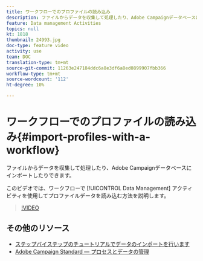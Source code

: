 ```yaml
---
title: ワークフローでのプロファイルの読み込み
description: ファイルからデータを収集して処理したり、Adobe Campaignデータベースにインポートしたりできます。 このビデオでは、ワークフローを使用してプロファイルデータを読み込む方法を説明します。
feature: Data management Activities
topics: null
kt: 1818
thumbnail: 24993.jpg
doc-type: feature video
activity: use
team: DOC
translation-type: tm+mt
source-git-commit: 11263e247184ddc6a8e3df6a8ed0899907fbb366
workflow-type: tm+mt
source-wordcount: '112'
ht-degree: 10%

---
```



# ワークフローでのプロファイルの読み込み{#import-profiles-with-a-workflow}

ファイルからデータを収集して処理したり、Adobe Campaignデータベースにインポートしたりできます。

このビデオでは、ワークフローで [!UICONTROL Data Management] アクティビティを使用してプロファイルデータを読み込む方法を説明します。

>[!VIDEO](https://video.tv.adobe.com/v/24993?quality=12)

## その他のリソース

* [ステップバイステップのチュートリアルでデータのインポートを行います](https://docs.adobe.com/content/help/en/campaign-standard/using/managing-processes-and-data/workflow-general-operation/importing-data.html#example--import-workflow-template)
* [Adobe Campaign Standard — プロセスとデータの管理](https://docs.adobe.com/content/help/en/campaign-standard/using/managing-processes-and-data/about-workflows-and-data-management/discovering-workflows.html)
